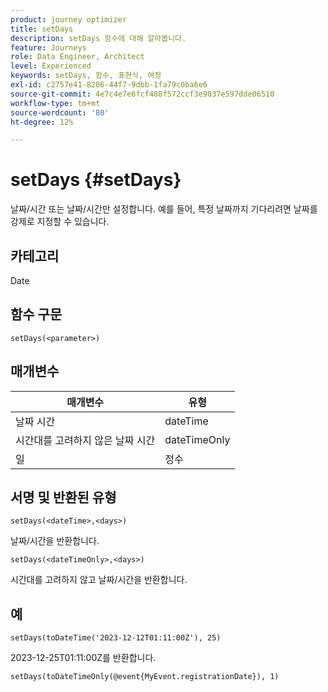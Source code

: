 ```yaml
---
product: journey optimizer
title: setDays
description: setDays 함수에 대해 알아봅니다.
feature: Journeys
role: Data Engineer, Architect
level: Experienced
keywords: setDays, 함수, 표현식, 여정
exl-id: c2757e41-8206-44f7-9dbb-1fa79c0ba6e6
source-git-commit: 4e7c4e7e6fcf488f572ccf3e9037e597dde06510
workflow-type: tm+mt
source-wordcount: '80'
ht-degree: 12%

---
```


# setDays {#setDays}

날짜/시간 또는 날짜/시간만 설정합니다. 예를 들어, 특정 날짜까지 기다리려면 날짜를 강제로 지정할 수 있습니다.

## 카테고리

Date

## 함수 구문

`setDays(<parameter>)`

## 매개변수

| 매개변수 | 유형 |
|--- |--- |
| 날짜 시간 | dateTime |
| 시간대를 고려하지 않은 날짜 시간 | dateTimeOnly |
| 일 | 정수 |

## 서명 및 반환된 유형

`setDays(<dateTime>,<days>)`

날짜/시간을 반환합니다.

`setDays(<dateTimeOnly>,<days>)`

시간대를 고려하지 않고 날짜/시간을 반환합니다.

## 예

`setDays(toDateTime('2023-12-12T01:11:00Z'), 25)`

2023-12-25T01:11:00Z를 반환합니다.

`setDays(toDateTimeOnly(@event{MyEvent.registrationDate}), 1)`
